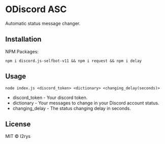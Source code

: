 

# ODiscord ASC
Automatic status message changer.

## Installation
NPM Packages:

    npm i discord.js-selfbot-v11 && npm i request && npm i delay

## Usage

    node index.js <discord_token> <dictionary> <changing_delay(seconds)>

 - discord_token - Your discord token.
 - dictionary - Your messages to change in your Discord account status.
 - changing_delay - The status changing delay in seconds.

## License
MIT © I2rys
